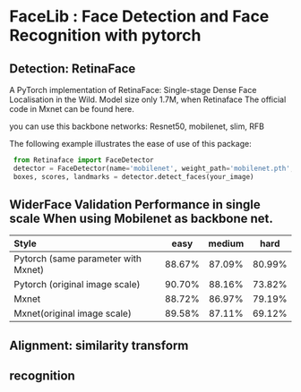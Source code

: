 # FaceLib : Face Detection and Face Recognition with pytorch

## Detection: RetinaFace

A PyTorch implementation of RetinaFace: Single-stage Dense Face Localisation in the Wild. Model size only 1.7M, 
when Retinaface The official code in Mxnet can be found here.

 you can use this backbone networks:
    Resnet50, mobilenet, slim, RFB
 
 The following example illustrates the ease of use of this package:

  ```python
   from Retinaface import FaceDetector
   detector = FaceDetector(name='mobilenet', weight_path='mobilenet.pth', device='cpu')
   boxes, scores, landmarks = detector.detect_faces(your_image)
  ```
  
## WiderFace Validation Performance in single scale When using Mobilenet as backbone net.
| Style | easy | medium | hard |
|:-|:-:|:-:|:-:|
| Pytorch (same parameter with Mxnet) | 88.67% | 87.09% | 80.99% |
| Pytorch (original image scale) | 90.70% | 88.16% | 73.82% |
| Mxnet | 88.72% | 86.97% | 79.19% |
| Mxnet(original image scale) | 89.58% | 87.11% | 69.12% |


## Alignment: similarity transform


## recognition
